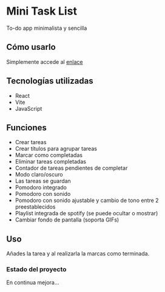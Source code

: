 # Mini Task List
To-do app minimalista y sencilla

## Cómo usarlo
Simplemente accede al [enlace](https://dev3r3nze.github.io/MiniTaskList/)

## Tecnologías utilizadas
- React
- Vite
- JavaScript

## Funciones
- Crear tareas
- Crear títulos para agrupar tareas
- Marcar como completadas
- Eliminar tareas completadas
- Contador de tareas pendientes de completar
- Modo claro/oscuro
- Las tareas se guardan
- Pomodoro integrado
- Pomodoro con sonido
- Pomodoro con sonido ajustable y cambio de tono entre 2 preestablecidos
- Playlist integrada de spotify (se puede ocultar o mostrar)
- Cambiar fondo de pantalla (soporta GIFs)

## Uso
Añades la tarea y al realizarla la marcas como terminada.

### Estado del proyecto
En continua mejora...
